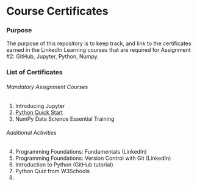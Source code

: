 # Course Certificates
### Purpose
The purpose of this repository is to keep track, and link to the certificates earned in the LinkedIn Learning courses that are required for Assignment #2: GitHub, Jupyter, Python, Numpy.

### List of Certificates
###### Mandatory Assignment Courses
1. Introducing Jupyter
3. [Python Quick Start](https://github.com/lachapeg/Course-Certificates/blob/aab957d9ed561080196a327d71aedd26148125d4/Certificates/CertificateOfCompletion_Python%20Quick%20Start.pdf)
4. NumPy Data Science Essential Training

###### Additional Activities
4. Programming Foundations: Fundamentals (LinkedIn)
5. Programming Foundations: Version Control with Git (LinkedIn)
6. Introduction to Python (GitHub tutorial)
7. Python Quiz from W3Schools
8. 
